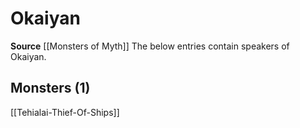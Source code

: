 ﻿---
id: '99'
name: Okaiyan
rarity: Rare
source: '[[DATABASE/source/Monsters of Myth|Monsters of Myth]]'
trait:
- '[[DATABASE/trait/Rare|Rare]]'
type: Language

---
# Okaiyan

**Source** [[Monsters of Myth]]
The below entries contain speakers of Okaiyan.

## Monsters (1)

[[Tehialai-Thief-Of-Ships]]